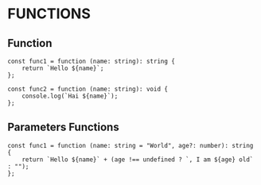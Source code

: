# FUNCTIONS

## Function

```
const func1 = function (name: string): string {
    return `Hello ${name}`;
};

const func2 = function (name: string): void {
    console.log(`Hai ${name}`);
};
```

## Parameters Functions

```
const func1 = function (name: string = "World", age?: number): string {
    return `Hello ${name}` + (age !== undefined ? `, I am ${age} old` : "");
};
```
